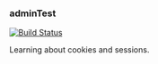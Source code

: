 ### adminTest

[![Build Status](https://travis-ci.org/ohavsvik/adminTest.svg?branch=master)](https://travis-ci.org/ohavsvik/adminTest)

Learning about cookies and sessions.
